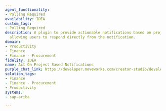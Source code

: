 ```yaml
---
agent_functionality:
- Polling Required
availability: IDEA
custom_tags:
- Polling Required
description: A plugin to provide actionable notifications based on project updates,
  allowing users to respond directly from the notification.
domain:
- Productivity
- Finance
- Finance - Procurement
fidelity: IDEA
name: Act On Project Based Notifications
purple_chat_link: https://developer.moveworks.com/creator-studio/developer-tools/purple-chat/?conversation=%7B%22startTimestamp%22%3A%2211%3A43%2BAM%22%2C%22messages%22%3A%5B%7B%22role%22%3A%22assistant%22%2C%22parts%22%3A%5B%7B%22reasoningSteps%22%3A%5B%7B%22status%22%3A%22success%22%2C%22richText%22%3A%22Trigger%3A+A+procurement+project+reaches+a+critical+decision+point+in+SAP+Ariba.%22%7D%5D%7D%2C%7B%22richText%22%3A%22%3Cp%3EA+procurement+project+in+SAP+Ariba+needs+your+attention.%3Cbr%3E%3C%2Fp%3E%22%7D%2C%7B%22richText%22%3A%22%3Cb%3E%3Cp%3EProcurement+Decision+Required%3Cbr%3E%3C%2Fp%3E%3C%2Fb%3E%3Cbr%3E%3Cp%3E%3Cb%3EProject%3A%3C%2Fb%3E+Office+Supplies+Bulk+Purchase%3Cbr%3E%3Cb%3ECurrent+Phase%3A%3C%2Fb%3E+Vendor+Selection%3Cbr%3E%3Cb%3EStatus%3A%3C%2Fb%3E+Awaiting+Final+Approval%3Cbr%3E%3C%2Fp%3E%22%7D%2C%7B%22buttons%22%3A%5B%7B%22style%22%3A%22filled%22%2C%22buttonText%22%3A%22Approve+Selected+Vendor%22%7D%2C%7B%22style%22%3A%22outlined%22%2C%22buttonText%22%3A%22Review+Bids%22%7D%2C%7B%22style%22%3A%22outlined%22%2C%22buttonText%22%3A%22Request+More+Info%22%7D%2C%7B%22style%22%3A%22outlined%22%2C%22buttonText%22%3A%22View+in+Ariba%22%7D%5D%7D%5D%7D%5D%7D
solution_tags:
- Finance
- Finance - Procurement
- Productivity
systems:
- sap-ariba

---
```

